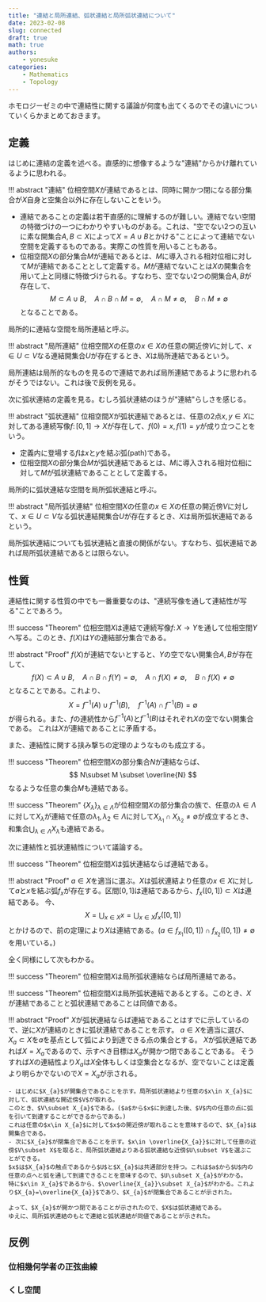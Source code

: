 ```yaml
---
title: "連結と局所連結、弧状連結と局所弧状連結について"
date: 2023-02-08
slug: connected
draft: true
math: true
authors:
    - yonesuke
categories:
    - Mathematics
    - Topology
---
```


ホモロジーゼミの中で連結性に関する議論が何度も出てくるのでその違いについていくらかまとめておきます。

<!-- more -->

## 定義

はじめに連結の定義を述べる。直感的に想像するような"連結"からかけ離れているように思われる。

!!! abstract "連結"
    位相空間$X$が連結であるとは、同時に開かつ閉になる部分集合が$X$自身と空集合以外に存在しないことをいう。

- 連結であることの定義は若干直感的に理解するのが難しい。連結でない空間の特徴づけの一つにわかりやすいものがある。これは、"空でない2つの互いに素な開集合$A,B\subset X$によって$X=A\cup B$とかける"ことによって連結でない空間を定義するものである。実際この性質を用いることもある。
- 位相空間$X$の部分集合$M$が連結であるとは、$M$に導入される相対位相に対して$M$が連結であることとして定義する。$M$が連結でないことは$X$の開集合を用いて上と同様に特徴づけられる。すなわち、空でない2つの開集合$A,B$が存在して、
$$
M\subset A\cup B, \quad A\cap B\cap M=\emptyset, \quad A\cap M\neq\emptyset, \quad B\cap M\neq\emptyset
$$
となることである。

局所的に連結な空間を局所連結と呼ぶ。

!!! abstract "局所連結"
    位相空間$X$の任意の$x\in X$の任意の開近傍$V$に対して、$x\in U\subset V$なる連結開集合$U$が存在するとき、$X$は局所連結であるという。

局所連結は局所的なものを見るので連結であれば局所連結であるように思われるがそうではない。これは後で反例を見る。

次に弧状連結の定義を見る。むしろ弧状連結のほうが"連結"らしさを感じる。

!!! abstract "弧状連結"
    位相空間$X$が弧状連結であるとは、任意の2点$x,y\in X$に対してある連続写像$f\colon [0,1]\to X$が存在して、$f(0)=x,f(1)=y$が成り立つことをいう。

- 定義内に登場する$f$は$x$と$y$を結ぶ弧(path)である。
- 位相空間$X$の部分集合$M$が弧状連結であるとは、$M$に導入される相対位相に対して$M$が弧状連結であることとして定義する。

局所的に弧状連結な空間を局所弧状連結と呼ぶ。

!!! abstract "局所弧状連結"
    位相空間$X$の任意の$x\in X$の任意の開近傍$V$に対して、$x\in U\subset V$なる弧状連結開集合$U$が存在するとき、$X$は局所弧状連結であるという。

局所弧状連結についても弧状連結と直接の関係がない。すなわち、弧状連結であれば局所弧状連結であるとは限らない。

## 性質

連結性に関する性質の中でも一番重要なのは、"連続写像を通して連結性が写る"ことであろう。

!!! success "Theorem"
    位相空間$X$は連結で連続写像$f\colon X\to Y$を通して位相空間$Y$へ写る。このとき、$f(X)$は$Y$の連結部分集合である。

!!! abstract "Proof"
    $f(X)$が連結でないとすると、$Y$の空でない開集合$A,B$が存在して、
    $$
    f(X)\subset A\cup B, \quad A\cap B\cap f(Y) = \emptyset, \quad A\cap f(X)\neq\emptyset, \quad B\cap f(X)\neq\emptyset
    $$
    となることである。これより、
    $$
    X = f^{-1}(A) \cup f^{-1}(B), \quad f^{-1}(A)\cap f^{-1}(B) = \emptyset
    $$
    が得られる。また、$f$の連続性から$f^{-1}(A)$と$f^{-1}(B)$はそれぞれ$X$の空でない開集合である。
    これは$X$が連結であることに矛盾する。

また、連結性に関する挟み撃ちの定理のようなものも成立する。


!!! success "Theorem"
    位相空間$X$の部分集合$N$が連結ならば、
    $$
    N\subset M \subset \overline{N}
    $$
    なるような任意の集合$M$も連結である。

!!! success "Theorem"
    $\{X_{\lambda}\} _ {\lambda\in\Lambda}$が位相空間$X$の部分集合の族で、任意の$\lambda\in\Lambda$に対して$X_{\lambda}$が連結で任意の$\lambda _ {1}, \lambda _ {2} \in \Lambda$に対して$X _ {\lambda _ {1}}\cap X _ {\lambda _ {2}}\ne \emptyset$が成立するとき、和集合$\bigcup_{\lambda \in \Lambda} X_{\lambda}$も連結である。

次に連結性と弧状連結性について議論する。

!!! success "Theorem"
    位相空間$X$は弧状連結ならば連結である。

!!! abstract "Proof"
    $a\in X$を適当に選ぶ。$X$は弧状連結より任意の$x\in X$に対して$a$と$x$を結ぶ弧$f_{x}$が存在する。区間$[0,1]$は連結であるから、$f_{x}([0,1])\subset X$は連結である。
    今、
    $$
    X=\bigcup_{x\in X} x = \bigcup_{x\in X} f_{x}([0,1])
    $$
    とかけるので、前の定理により$X$は連結である。($a\in f_{x_{1}}([0,1]) \cap f_{x_{2}}([0,1])\ne\emptyset$を用いている。)

全く同様にして次もわかる。

!!! success "Theorem"
    位相空間$X$は局所弧状連結ならば局所連結である。

!!! success "Theorem"
    位相空間$X$は局所弧状連結であるとする。このとき、$X$が連結であることと弧状連結であることは同値である。

!!! abstract "Proof"
    $X$が弧状連結ならば連結であることはすでに示しているので、逆に$X$が連結のときに弧状連結であることを示す。
    $a\in X$を適当に選び、$X_{a}\subset X$を$a$を基点として弧により到達できる点の集合とする。
    $X$が弧状連結であれば$X=X_{a}$であるので、示すべき目標は$X_{a}$が開かつ閉であることである。
    そうすれば$X$の連結性より$X_{a}$は$X$全体もしくは空集合となるが、空でないことは定義より明らかでないので$X=X_{a}$が示される。

    - はじめに$X_{a}$が開集合であることを示す。局所弧状連結より任意の$x\in X_{a}$に対して、弧状連結な開近傍$V$が取れる。
    このとき、$V\subset X_{a}$である。($a$から$x$に到達した後、$V$内の任意の点に弧を引いて到達することができるからである。)
    これは任意の$x\in X_{a}$に対して$x$の開近傍が取れることを意味するので、$X_{a}$は開集合である。
    - 次に$X_{a}$が閉集合であることを示す。$x\in \overline{X_{a}}$に対して任意の近傍$V\subset X$を取ると、局所弧状連結よりある弧状連結な近傍$U\subset V$を選ぶことができる。
    $x$は$X_{a}$の触点であるから$U$と$X_{a}$は共通部分を持つ。これは$a$から$U$内の任意の点へと弧を通して到達できることを意味するので、$U\subset X_{a}$がわかる。
    特に$x\in X_{a}$であるから、$\overline{X_{a}}\subset X_{a}$がわかる。これより$X_{a}=\overline{X_{a}}$であり、$X_{a}$が閉集合であることが示された。

    よって、$X_{a}$が開かつ閉であることが示されたので、$X$は弧状連結である。
    ゆえに、局所弧状連結のもとで連結と弧状連結が同値であることが示された。


## 反例

### 位相幾何学者の正弦曲線

### くし空間
